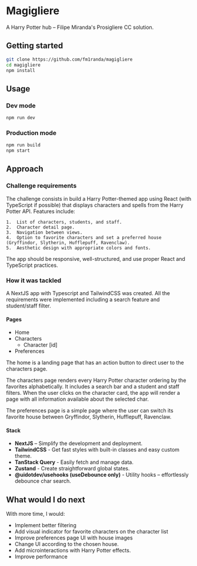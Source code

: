 # Magigliere

A Harry Potter hub – Filipe Miranda's Prosigliere CC solution.

## Getting started

```bash
git clone https://github.com/fm1randa/magigliere
cd magigliere
npm install
```

## Usage

### Dev mode
```bash
npm run dev
```

### Production mode
```bash
npm run build
npm start
```

## Approach

### Challenge requirements
The challenge consists in build a Harry Potter-themed app using React (with TypeScript if possible) that displays characters and spells from the Harry Potter API. Features include:

	1.	List of characters, students, and staff.
	2.	Character detail page.
	3.	Navigation between views.
	4.	Option to favorite characters and set a preferred house (Gryffindor, Slytherin, Hufflepuff, Ravenclaw).
	5.	Aesthetic design with appropriate colors and fonts.

The app should be responsive, well-structured, and use proper React and TypeScript practices.

### How it was tackled

A NextJS app with Typescript and TailwindCSS was created. All the requirements were implemented including a search feature and student/staff filter.

#### Pages

- Home
- Characters
  - Character [id]
- Preferences

The home is a landing page that has an action button to direct user to the characters page.

The characters page renders every Harry Potter character ordering by the favorites alphabetically. It includes a search bar and a student and staff filters. When the user clicks on the character card, the app will render a page with all information available about the selected char.

The preferences page is a simple page where the user can switch its favorite house between Gryffindor, Slytherin, Hufflepuff, Ravenclaw.

#### Stack

- **NextJS** – Simplify the development and deployment.
- **TailwindCSS** - Get fast styles with built-in classes and easy custom theme.
- **TanStack Query** - Easily fetch and manage data.
- **Zustand** - Create straightforward global states.
- **@uidotdev/usehooks (useDebounce only)** - Utility hooks – effortlessly debounce char search.

## What would I do next

With more time, I would:

- Implement better filtering
- Add visual indicator for favorite characters on the character list
- Improve preferences page UI with house images
- Change UI according to the chosen house.
- Add microinteractions with Harry Potter effects.
- Improve performance